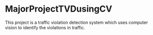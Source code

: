 # MajorProjectTVDusingCV
This project is a traffic violation detection system which uses computer vision to identify the violations in traffic.
